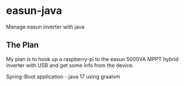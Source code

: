 # easun-java
Manage easun inverter with java

## The Plan

My plan is to hook up a raspberry-pi to the easun 5000VA MPPT hybrid inverter with USB and get some info from the device.

Spring-Boot application - java 17 using graalvm
